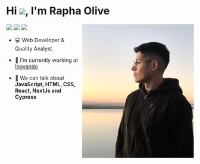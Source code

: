 

<h1 align="left">Hi <img src="https://raw.githubusercontent.com/kaueMarques/kaueMarques/master/hi.gif" height="30px">, I'm Rapha Olive</h1>
<img align="right" width="300px" src="https://raw.githubusercontent.com/raphaolive/raphaolive/main/Screenshot%20from%202024-03-28%2017-56-02.png">

<p align="start">
<a href="https://www.instagram.com/euraphaolive/" target="_blank"><img src="https://img.shields.io/badge/-Instagram-%23E4405F?style=for-the-badge&logo=instagram&logoColor=white" target="_blank"></a>
<a href = "mailto:7raphaolive@gmail.com"><img src="https://img.shields.io/badge/Gmail-D14836?style=for-the-badge&logo=gmail&logoColor=white" target="_blank"></a>
<a href="https://www.linkedin.com/in/raphael-oliveira-santos-18967b225/" target="_blank"><img src="https://img.shields.io/badge/-LinkedIn-%230077B5?style=for-the-badge&logo=linkedin&logoColor=white" target="_blank"></a>
</p>

- 💻 Web Developer & Quality Analyst 

- 🔭 I’m currently working at [Inovando](https://github.com/inovando)

- 💬 We can talk about **JavaScript, HTML, CSS, React, NextJs and Cypress**


<!--
**raphaolive/raphaolive** is a ✨ _special_ ✨ repository because its `README.md` (this file) appears on your GitHub profile.

Here are some ideas to get you started:

- 🔭 I’m currently working on ...
- 🌱 I’m currently learning ...
- 👯 I’m looking to collaborate on ...
- 🤔 I’m looking for help with ...
- 💬 Ask me about ...
- 📫 How to reach me: ...
- 😄 Pronouns: ...
- ⚡ Fun fact: ...
-->
